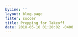 ```yaml
---
byLine: ''
layout: blog-page
filter: soccer
title: Prepping for Takeoff
date: 2018-05-18 01:20:02 -0400
---
```

